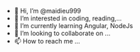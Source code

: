 - 👋 Hi, I’m @maidieu999
- 👀 I’m interested in coding, reading,...
- 🌱 I’m currently learning Angular, NodeJs
- 💞️ I’m looking to collaborate on ...
- 📫 How to reach me ...

<!---
maidieu999/maidieu999 is a ✨ special ✨ repository because its `README.md` (this file) appears on your GitHub profile.
You can click the Preview link to take a look at your changes.
--->
